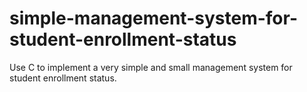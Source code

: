 # simple-management-system-for-student-enrollment-status
Use C to implement a very simple and small management system for student enrollment status.
